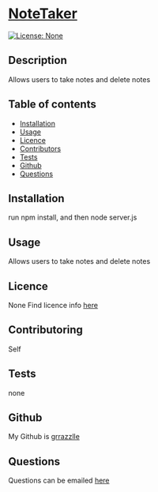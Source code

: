 
  # **[NoteTaker](http://github.com/grrazzlle/NoteTaker)**
  
  [![License: None](https://img.shields.io/badge/License-None-blue.svg)](https://choosealicense.com/)

  ## Description

  Allows users to take notes and delete notes

  ## Table of contents

  - [Installation](#Installation)
  - [Usage](#Usage)
  - [Licence](#Licence)
  - [Contributors](#Contributors)
  - [Tests](#Tests)
  - [Github](#Github)
  - [Questions](#Questions)

  ## Installation

  run npm install, and then node server.js

  ## Usage

  Allows users to take notes and delete notes

  ## Licence

  None 
  Find licence info [here](https://choosealicense.com/)

  ## Contributoring

  Self

  ## Tests

  none

  ## Github

  My Github is [grrazzlle](https://github.com/grrazzlle)

  ## Questions

  Questions can be emailed [here](mailto:cel47@miami.edu)

